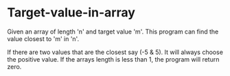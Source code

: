 # Target-value-in-array

Given an array of length 'n' and target value 'm'. This program can find the value closest to 'm' in 'n'. 


If there are two values that are the closest say (-5 & 5). It will always choose the positive value. If the arrays length is less than 1, the program will return zero. 


